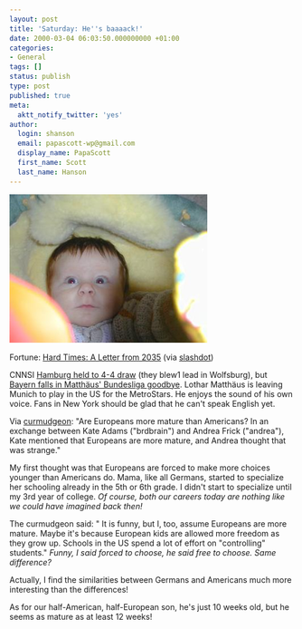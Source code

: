 ```yaml
---
layout: post
title: 'Saturday: He''s baaaack!'
date: 2000-03-04 06:03:50.000000000 +01:00
categories:
- General
tags: []
status: publish
type: post
published: true
meta:
  aktt_notify_twitter: 'yes'
author:
  login: shanson
  email: papascott-wp@gmail.com
  display_name: PapaScott
  first_name: Scott
  last_name: Hanson
---
```

<p><img src="/wordpress/wp-content/uploads/2000/03/20000304010.jpg" height="262" width="350" border="0" alt="crh0304.jpg: " /></p>
<p>Fortune: <a href="http://www.fortune.com/fortune/2000/03/06/ste.html">Hard Times: A Letter from 2035</a> (via <a href="http://slashdot.org">slashdot</a>)</p>
<p>CNNSI <a href="http://cnnsi.com/soccer/world/news/2000/03/03/german_roundup_ap/">Hamburg held to 4-4 draw</a> (they blew1 lead in Wolfsburg), but <a href="http://cnnsi.com/soccer/world/news/2000/03/04/german_roundup/">Bayern falls in Matthäus' Bundesliga goodbye</a>. Lothar Matthäus is leaving Munich to play in the US for the MetroStars. He enjoys the sound of his own voice. Fans in New York should be glad that he can't speak English yet.</p>
<p>Via <a href="http://cuwu.editthispage.com/">curmudgeon</a>:  "Are Europeans more mature than Americans? In an exchange between Kate Adams ("brdbrain") and Andrea Frick ("andrea"), Kate mentioned that Europeans are more mature, and Andrea thought that was strange."</p>
<p>My first thought was that Europeans are forced to make more choices younger than Americans do. Mama, like all Germans, started to specialize her schooling already in the 5th or 6th grade. I didn't start to specialize until my 3rd year of college. <i>Of course, both our careers today are nothing like we could have imagined back then!</i></p>
<p>The curmudgeon said: " It is funny, but I, too, assume Europeans are more mature. Maybe it's because European kids are allowed more freedom as they grow up. Schools in the US spend a lot of effort on "controlling" students." <i>Funny, I said forced to choose, he said free to choose. Same difference?</i> </p>
<p>Actually, I find the similarities between Germans and Americans much more interesting than the differences!</p>
<p>As for our half-American, half-European son, he's just 10 weeks old, but he seems as mature as at least 12 weeks!</p>
